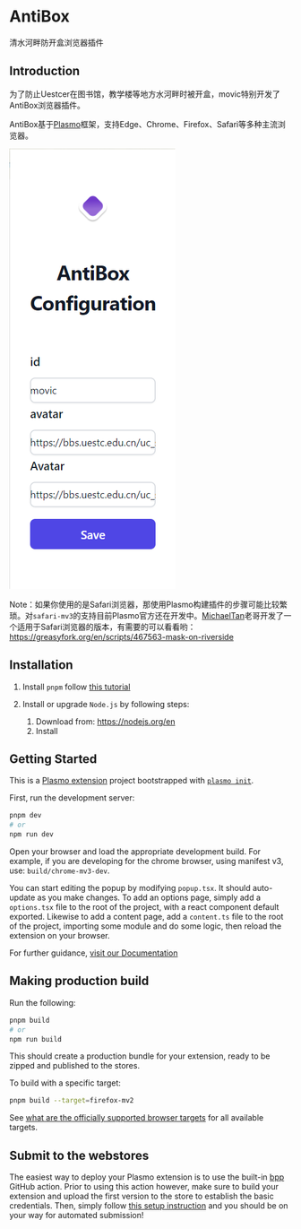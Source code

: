 # AntiBox

清水河畔防开盒浏览器插件



## Introduction

为了防止Uestcer在图书馆，教学楼等地方水河畔时被开盒，movic特别开发了AntiBox浏览器插件。

AntiBox基于[Plasmo](https://www.plasmo.com/)框架，支持Edge、Chrome、Firefox、Safari等多种主流浏览器。

![AntiBox](./image/AntiBox.png)

Note：如果你使用的是Safari浏览器，那使用Plasmo构建插件的步骤可能比较繁琐。对`safari-mv3`的支持目前Plasmo官方还在开发中。[MichaelTan](https://bbs.uestc.edu.cn/home.php?mod=space&uid=225494)老哥开发了一个适用于Safari浏览器的版本，有需要的可以看看哟：https://greasyfork.org/en/scripts/467563-mask-on-riverside



## Installation

1. Install `pnpm` follow [this tutorial](https://www.pnpm.cn/installation)

2. Install or upgrade `Node.js` by following steps:
   1. Download from: https://nodejs.org/en
   2. Install



## Getting Started

This is a [Plasmo extension](https://docs.plasmo.com/) project bootstrapped with [`plasmo init`](https://www.npmjs.com/package/plasmo).

First, run the development server:

```bash
pnpm dev
# or
npm run dev
```

Open your browser and load the appropriate development build. For example, if you are developing for the chrome browser, using manifest v3, use: `build/chrome-mv3-dev`.

You can start editing the popup by modifying `popup.tsx`. It should auto-update as you make changes. To add an options page, simply add a `options.tsx` file to the root of the project, with a react component default exported. Likewise to add a content page, add a `content.ts` file to the root of the project, importing some module and do some logic, then reload the extension on your browser.

For further guidance, [visit our Documentation](https://docs.plasmo.com/)



## Making production build

Run the following:

```bash
pnpm build
# or
npm run build
```

This should create a production bundle for your extension, ready to be zipped and published to the stores.

To build with a specific target:

```bash
pnpm build --target=firefox-mv2
```

See [what are the officially supported browser targets](https://docs.plasmo.com/framework/workflows/faq#what-are-the-officially-supported-browser-targets) for all available targets.



## Submit to the webstores

The easiest way to deploy your Plasmo extension is to use the built-in [bpp](https://bpp.browser.market) GitHub action. Prior to using this action however, make sure to build your extension and upload the first version to the store to establish the basic credentials. Then, simply follow [this setup instruction](https://docs.plasmo.com/framework/workflows/submit) and you should be on your way for automated submission!
